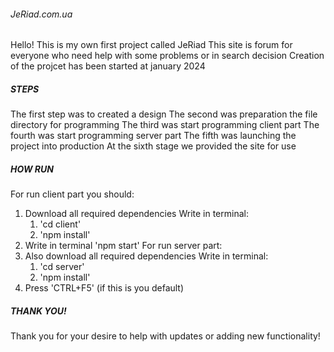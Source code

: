 ###### JeRiad.com.ua #####

Hello! This is my own first project called JeRiad
This site is forum for everyone who need help with some problems or in search decision
Creation of the projcet has been started at january 2024


##### STEPS #####
The first step was to created a design
The second was preparation the file directory for programming
The third was start programming client part
The fourth was start programming server part
The fifth was launching the project into production
At the sixth stage we provided the site for use



##### HOW RUN #####
For run client part you should:
  1. Download all required dependencies
      Write in terminal:
        1. 'cd client'
        2. 'npm install'
  2. Write in terminal 'npm start'
For run server part:
  1. Also download all required dependencies
      Write in terminal:
        1. 'cd server'
        2. 'npm install'
  2. Press 'CTRL+F5' (if this is you default)



##### THANK YOU! #####
Thank you for your desire to help with updates or adding new functionality!
